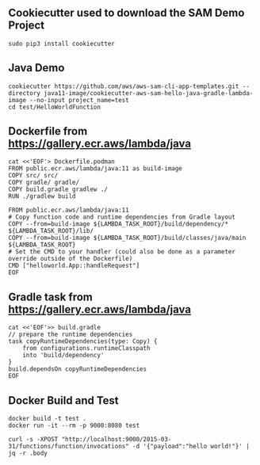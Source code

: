 ## Cookiecutter used to download the SAM Demo Project
```
sudo pip3 install cookiecutter
```
## Java Demo
```
cookiecutter https://github.com/aws/aws-sam-cli-app-templates.git --directory java11-image/cookiecutter-aws-sam-hello-java-gradle-lambda-image --no-input project_name=test
cd test/HelloWorldFunction
```
## Dockerfile from https://gallery.ecr.aws/lambda/java
```
cat <<'EOF'> Dockerfile.podman
FROM public.ecr.aws/lambda/java:11 as build-image
COPY src/ src/
COPY gradle/ gradle/
COPY build.gradle gradlew ./
RUN ./gradlew build

FROM public.ecr.aws/lambda/java:11
# Copy function code and runtime dependencies from Gradle layout
COPY --from=build-image ${LAMBDA_TASK_ROOT}/build/dependency/* ${LAMBDA_TASK_ROOT}/lib/
COPY --from=build-image ${LAMBDA_TASK_ROOT}/build/classes/java/main ${LAMBDA_TASK_ROOT}
# Set the CMD to your handler (could also be done as a parameter override outside of the Dockerfile)
CMD ["helloworld.App::handleRequest"]
EOF
```
## Gradle task from https://gallery.ecr.aws/lambda/java
```
cat <<'EOF'>> build.gradle
// prepare the runtime dependencies
task copyRuntimeDependencies(type: Copy) {
    from configurations.runtimeClasspath
    into 'build/dependency'
}
build.dependsOn copyRuntimeDependencies
EOF
```
## Docker Build and Test
```
docker build -t test .
docker run -it --rm -p 9000:8080 test

curl -s -XPOST "http://localhost:9000/2015-03-31/functions/function/invocations" -d '{"payload":"hello world!"}' | jq -r .body
```
